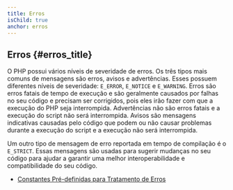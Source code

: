 ```yaml
---
title: Erros
isChild: true
anchor: erros
---
```


## Erros {#erros_title}

O PHP possui vários níveis de severidade de erros. Os três tipos mais comuns de mensagens são erros, avisos e advertências. Esses possuem diferentes níveis de severidade: `E_ERROR`, `E_NOTICE` e `E_WARNING`. Erros são erros fatais de tempo de execução e são geralmente causados por falhas no seu código e precisam ser corrigidos, pois eles irão fazer com que a execução do PHP seja interrompida. Advertências não são erros fatais e a execução do script não será interrompida. Avisos são mensagens indicativas causadas pelo código que podem ou não causar problemas durante a execução do script e a execução não será interrompida.

Um outro tipo de mensagem de erro reportada em tempo de compilação é o `E_STRICT`. Essas mensagens são usadas para sugerir mudanças no seu código para ajudar a garantir uma melhor interoperabilidade e compatibilidade do seu código.

* [Constantes Pré-definidas para Tratamento de Erros](http://www.php.net/manual/en/errorfunc.constants.php)